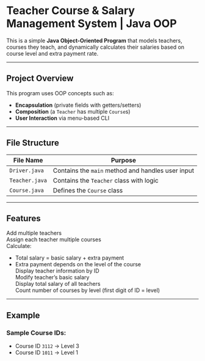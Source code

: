 #  Teacher Course & Salary Management System | Java OOP

This is a simple **Java Object-Oriented Program** that models teachers, courses they teach, and dynamically calculates their salaries based on course level and extra payment rate.



---

##  Project Overview

This program uses OOP concepts such as:
- **Encapsulation** (private fields with getters/setters)
- **Composition** (a `Teacher` has multiple `Course`s)
- **User Interaction** via menu-based CLI

---

##  File Structure

| File Name     | Purpose                                            |
|---------------|----------------------------------------------------|
| `Driver.java` | Contains the `main` method and handles user input  |
| `Teacher.java`| Contains the `Teacher` class with logic            |
| `Course.java` | Defines the `Course` class                         |

---

## Features

 Add multiple teachers  
 Assign each teacher multiple courses  
 Calculate:
- Total salary = basic salary + extra payment
- Extra payment depends on the level of the course  
 Display teacher information by ID  
 Modify teacher’s basic salary  
 Display total salary of all teachers  
 Count number of courses by level (first digit of ID = level)

---

## Example

### Sample Course IDs:
- Course ID `3112` → Level 3  
- Course ID `1011` → Level 1


